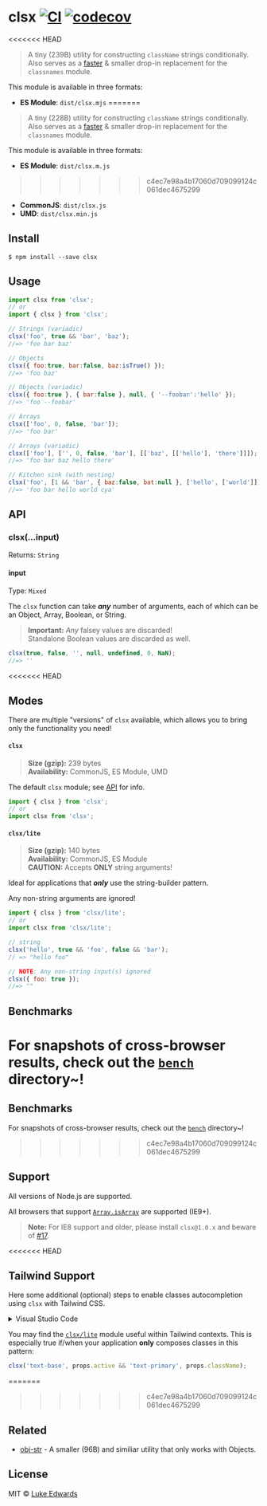 # clsx [![CI](https://github.com/lukeed/clsx/workflows/CI/badge.svg)](https://github.com/lukeed/clsx/actions?query=workflow%3ACI) [![codecov](https://badgen.net/codecov/c/github/lukeed/clsx)](https://codecov.io/gh/lukeed/clsx)

<<<<<<< HEAD
> A tiny (239B) utility for constructing `className` strings conditionally.<Br>Also serves as a [faster](bench) & smaller drop-in replacement for the `classnames` module.

This module is available in three formats:

* **ES Module**: `dist/clsx.mjs`
=======
> A tiny (228B) utility for constructing `className` strings conditionally.<Br>Also serves as a [faster](/bench) & smaller drop-in replacement for the `classnames` module.

This module is available in three formats:

* **ES Module**: `dist/clsx.m.js`
>>>>>>> c4ec7e98a4b17060d709099124c061dec4675299
* **CommonJS**: `dist/clsx.js`
* **UMD**: `dist/clsx.min.js`


## Install

```
$ npm install --save clsx
```


## Usage

```js
import clsx from 'clsx';
// or
import { clsx } from 'clsx';

// Strings (variadic)
clsx('foo', true && 'bar', 'baz');
//=> 'foo bar baz'

// Objects
clsx({ foo:true, bar:false, baz:isTrue() });
//=> 'foo baz'

// Objects (variadic)
clsx({ foo:true }, { bar:false }, null, { '--foobar':'hello' });
//=> 'foo --foobar'

// Arrays
clsx(['foo', 0, false, 'bar']);
//=> 'foo bar'

// Arrays (variadic)
clsx(['foo'], ['', 0, false, 'bar'], [['baz', [['hello'], 'there']]]);
//=> 'foo bar baz hello there'

// Kitchen sink (with nesting)
clsx('foo', [1 && 'bar', { baz:false, bat:null }, ['hello', ['world']]], 'cya');
//=> 'foo bar hello world cya'
```


## API

### clsx(...input)
Returns: `String`

#### input
Type: `Mixed`

The `clsx` function can take ***any*** number of arguments, each of which can be an Object, Array, Boolean, or String.

> **Important:** _Any_ falsey values are discarded!<br>Standalone Boolean values are discarded as well.

```js
clsx(true, false, '', null, undefined, 0, NaN);
//=> ''
```

<<<<<<< HEAD
## Modes

There are multiple "versions" of `clsx` available, which allows you to bring only the functionality you need!

#### `clsx`
> **Size (gzip):** 239 bytes<br>
> **Availability:** CommonJS, ES Module, UMD

The default `clsx` module; see [API](#API) for info.

```js
import { clsx } from 'clsx';
// or
import clsx from 'clsx';
```

#### `clsx/lite`
> **Size (gzip):** 140 bytes<br>
> **Availability:** CommonJS, ES Module<br>
> **CAUTION:** Accepts **ONLY** string arguments!

Ideal for applications that ***only*** use the string-builder pattern.

Any non-string arguments are ignored!

```js
import { clsx } from 'clsx/lite';
// or
import clsx from 'clsx/lite';

// string
clsx('hello', true && 'foo', false && 'bar');
// => "hello foo"

// NOTE: Any non-string input(s) ignored
clsx({ foo: true });
//=> ""
```

## Benchmarks

For snapshots of cross-browser results, check out the [`bench`](bench) directory~!
=======
## Benchmarks

For snapshots of cross-browser results, check out the [`bench`](/bench) directory~!
>>>>>>> c4ec7e98a4b17060d709099124c061dec4675299

## Support

All versions of Node.js are supported.

All browsers that support [`Array.isArray`](https://developer.mozilla.org/en-US/docs/Web/JavaScript/Reference/Global_Objects/Array/isArray#Browser_compatibility) are supported (IE9+).

>**Note:** For IE8 support and older, please install `clsx@1.0.x` and beware of [#17](https://github.com/lukeed/clsx/issues/17).

<<<<<<< HEAD
## Tailwind Support

Here some additional (optional) steps to enable classes autocompletion using `clsx` with Tailwind CSS.

<details>
<summary>
  Visual Studio Code
</summary>

1. [Install the "Tailwind CSS IntelliSense" Visual Studio Code extension](https://marketplace.visualstudio.com/items?itemName=bradlc.vscode-tailwindcss)

2. Add the following to your [`settings.json`](https://code.visualstudio.com/docs/getstarted/settings):

  ```json
   {
    "tailwindCSS.experimental.classRegex": [
      ["clsx\\(([^)]*)\\)", "(?:'|\"|`)([^']*)(?:'|\"|`)"]
    ]
   }
  ```
</details>

You may find the [`clsx/lite`](#clsxlite) module useful within Tailwind contexts. This is especially true if/when your application **only** composes classes in this pattern:

```js
clsx('text-base', props.active && 'text-primary', props.className);
```
=======
>>>>>>> c4ec7e98a4b17060d709099124c061dec4675299

## Related

- [obj-str](https://github.com/lukeed/obj-str) - A smaller (96B) and similiar utility that only works with Objects.

## License

MIT © [Luke Edwards](https://lukeed.com)
